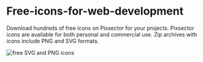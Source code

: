 # Free-icons-for-web-development
Download hundreds of free icons on Pixsector for your projects. Pixsector icons are available for both personal and commercial use. Zip archives with icons include PNG and SVG formats.

<img src="https://pixsector.com/uploads/pixsector-github.jpeg" alt="free SVG and PNG icons" />
